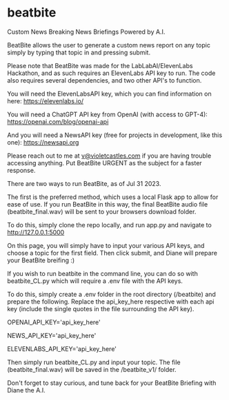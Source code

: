 # beatbite

Custom News Breaking News Briefings Powered by A.I.

BeatBite allows the user to generate a custom news report on any topic simply by typing that topic in and pressing submit.

Please note that BeatBite was made for the LabLabAI/ElevenLabs Hackathon, and as such requires an ElevenLabs API key to run. The code also requires several dependencies, and two other API's to function.

You will need the ElevenLabsAPI key, which you can find information on here: https://elevenlabs.io/

You will need a ChatGPT API key from OpenAI (with access to GPT-4): https://openai.com/blog/openai-api

And you will need a NewsAPI key (free for projects in development, like this one): https://newsapi.org

Please reach out to me at v@violetcastles.com if you are having trouble accessing anything. Put BeatBite URGENT as the subject for a faster response.

There are two ways to run BeatBite, as of Jul 31 2023.

The first is the preferred method, which uses a local Flask app to allow for ease of use. If you run BeatBite in this way, the final BeatBite audio file (beatbite_final.wav) will be sent to your browsers download folder.

To do this, simply clone the repo locally, and run app.py and navigate to http://127.0.0.1:5000

On this page, you will simply have to input your various API keys, and choose a topic for the first field. Then click submit, and Diane will prepare your BeatBite breifing :)

If you wish to run beatbite in the command line, you can do so with beatbite_CL.py which will require a .env file with the API keys.

To do this, simply create a .env folder in the root directory (/beatbite) and prepare the following.
Replace the api_key_here respective with each api key (include the single quotes in the file surrounding the API key).

OPENAI_API_KEY='api_key_here'

NEWS_API_KEY='api_key_here'

ELEVENLABS_API_KEY='api_key_here'


Then simply run beatbite_CL.py and input your topic. The file (beatbite_final.wav) will be saved in the /beatbite_v1/ folder.

Don't forget to stay curious, and tune back for your BeatBite Briefing with Diane the A.I.
